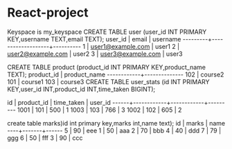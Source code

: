 # React-project
Keyspace is my_keyspace
CREATE TABLE user (user_id INT PRIMARY KEY,username TEXT,email TEXT);
user_id | email             | username
---------+-------------------+----------
       1 | user1@example.com |    user1
       2 | user2@example.com |    user2
       3 | user3@example.com |    user3

CREATE TABLE product (product_id INT PRIMARY KEY,product_name TEXT);
 product_id | product_name
------------+--------------
        102 |      course2
        101 |      course1
        103 |      course3
CREATE TABLE user_stats (id INT PRIMARY KEY,user_id INT,product_id INT,time_taken BIGINT);

 id   | product_id | time_taken | user_id
------+------------+------------+---------
 1001 |        101 |        500 |       1
 1003 |        103 |        766 |       3
 1002 |        102 |        605 |       2

create table marks)id int primary key,marks int,name text);
 id | marks | name
----+-------+------
  5 |    90 |  eee
  1 |    50 |  aaa
  2 |    70 |  bbb
  4 |    40 |  ddd
  7 |    79 |  ggg
  6 |    50 |  fff
  3 |    90 |  ccc
